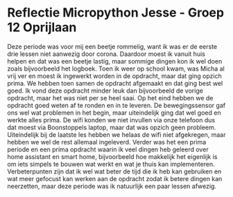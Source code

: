 # Reflectie Micropython Jesse   -   Groep 12 Oprijlaan


Deze periode was voor mij een beetje rommelig, want ik was er de eerste drie lessen niet aanwezig door corona. Daardoor moest ik vanuit huis helpen en dat was een beetje lastig, maar sommige dingen kon ik wel doen zoals bijvoorbeeld het logboek. Toen ik weer op school kwam, was Micha al vrij ver en moest ik ingewerkt worden in de opdracht, maar dat ging opzich prima. We hebben toen samen de opdracht afgemaakt en dat ging best wel goed. Ik vond deze opdracht minder leuk dan bijvoorbeeld de vorige opdracht, maar het was niet per se heel saai. Op het eind hebben we de opdracht goed weten af te ronden en in te leveren. De bewegingssensor gaf ons wel wat problemen in het begin, maar uiteindelijk ging dat wel goed en werkte alles prima. De wifi konden we niet invullen via onze telefoon dus dat moest via Boonstoppels laptop, maar dat was opzich geen probleem. Uiteindelijk bij de laatste les hebben we helaas de wifi niet afgekregen, maar hebben we wel de rest allemaal ingeleverd. Verder was het een prima periode en een prima opdracht waarin ik veel dingen heb geleerd over home assistant en smart home, bijvoorbeeld hoe makkelijk het eigenlijk is om iets simpels te bouwen wat werkt en wat je thuis kan implementeren. Verbeterpunten zijn dat ik wel wat beter de tijd die ik heb kan gebruiken en wat meer gefocust kan werken aan de opdracht zodat ik betere dingen kan neerzetten, maar deze periode was ik natuurlijk een paar lessen afwezig.
